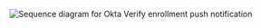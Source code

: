 <div class="common-image-format">

![Sequence diagram for Okta Verify enrollment push notification](/img/authenticators/authenticators-oktaverify-summary-enrollment-qrcode.png)

</div>
